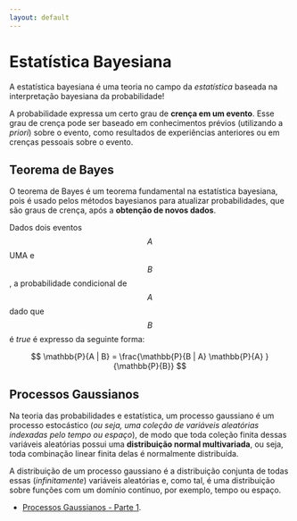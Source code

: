 ```yaml
---
layout: default
---
```

# Estatística Bayesiana
A estatística bayesiana é uma teoria no campo da *estatística* baseada na interpretação bayesiana da probabilidade!

A probabilidade expressa um certo grau de **crença em um evento**. Esse grau de crença pode ser baseado em conhecimentos prévios
(utilizando a *priori*) sobre o evento, como resultados de experiências anteriores ou em crenças pessoais sobre o evento.

## Teorema de Bayes
O teorema de Bayes é um teorema fundamental na estatística bayesiana, pois é usado pelos métodos bayesianos para atualizar 
probabilidades, que são graus de crença, após a **obtenção de novos dados**. 

Dados dois eventos $${\displaystyle A}$$ UMA e $${\displaystyle B}$$, a probabilidade condicional de $${\displaystyle A}$$
dado que $${\displaystyle B}$$ é *true* é expresso da seguinte forma:

$$
\mathbb{P}{A | B} = \frac{\mathbb{P}{B | A} \mathbb{P}{A} }{\mathbb{P}{B}}
$$


## Processos Gaussianos 
Na teoria das probabilidades e estatística, um processo gaussiano é um processo estocástico 
(*ou seja, uma coleção de variáveis aleatórias indexadas pelo tempo ou espaço*), de modo que toda 
coleção finita dessas variáveis aleatórias possui uma **distribuição normal multivariada**, ou seja,
 toda combinação linear finita delas é normalmente distribuída. 

A distribuição de um processo gaussiano é a distribuição conjunta de todas essas (*infinitamente*) 
variáveis aleatórias e, como tal, é uma distribuição sobre funções com um domínio contínuo, 
por exemplo, tempo ou espaço.

* [Processos Gaussianos - Parte 1](./pymc3/1_introduction.html).


